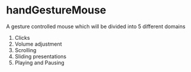 # handGestureMouse

A gesture controlled mouse which will be divided into 5 different domains
1. Clicks
2. Volume adjustment
3. Scrolling
4. Sliding presentations
5. Playing and Pausing
